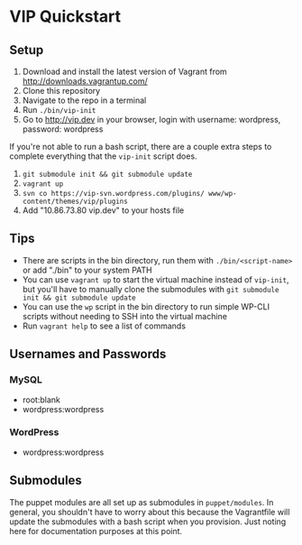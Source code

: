# VIP Quickstart

## Setup

1. Download and install the latest version of Vagrant from http://downloads.vagrantup.com/
2. Clone this repository
3. Navigate to the repo in a terminal
4. Run `./bin/vip-init`
5. Go to http://vip.dev in your browser, login with username: wordpress, password: wordpress

If you're not able to run a bash script, there are a couple extra steps to complete everything that the `vip-init` script does.

1. `git submodule init && git submodule update`
2. `vagrant up`
3. `svn co https://vip-svn.wordpress.com/plugins/ www/wp-content/themes/vip/plugins`
4. Add "10.86.73.80 vip.dev" to your hosts file

## Tips

* There are scripts in the bin directory, run them with `./bin/<script-name>` or add "./bin" to your system PATH
* You can use `vagrant up` to start the virtual machine instead of `vip-init`, but you'll have to manually clone the submodules with `git submodule init && git submodule update`
* You can use the `wp` script in the bin directory to run simple WP-CLI scripts without needing to SSH into the virtual machine
* Run `vagrant help` to see a list of commands

## Usernames and Passwords

### MySQL
* root:blank
* wordpress:wordpress

### WordPress
* wordpress:wordpress

## Submodules

The puppet modules are all set up as submodules in `puppet/modules`. In general, you shouldn't have to worry about this because the Vagrantfile will update the submodules with a bash script when you provision. Just noting here for documentation purposes at this point.
